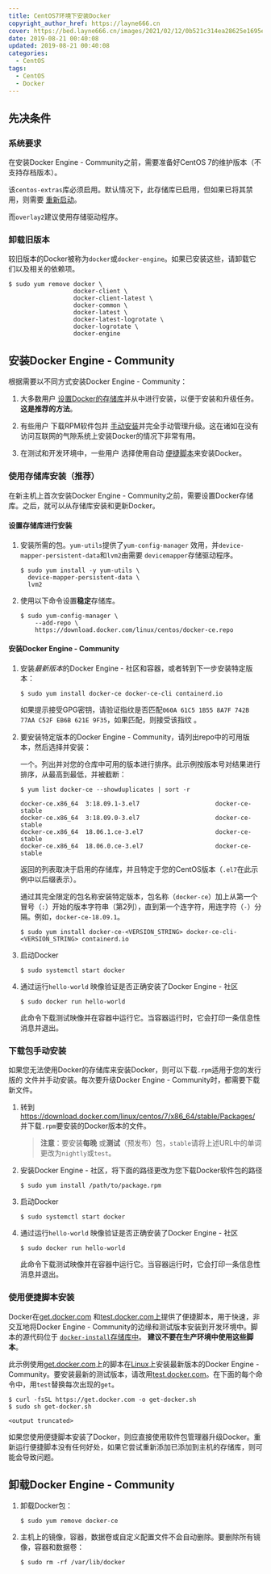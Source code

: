 ```yaml
---
title: CentOS7环境下安装Docker
copyright_author_href: https://layne666.cn
cover: https://bed.layne666.cn/images/2021/02/12/0b521c314ea28625e1695e6d6d8e014f.jpg
date: 2019-08-21 00:40:08
updated: 2019-08-21 00:40:08
categories: 
  - CentOS
tags: 
  - CentOS
  - Docker
---
```


## 先决条件

### 系统要求

在安装Docker Engine - Community之前，需要准备好CentOS 7的维护版本（不支持存档版本）。

该`centos-extras`库必须启用。默认情况下，此存储库已启用，但如果已将其禁用，则需要 [重新启动](https://wiki.centos.org/AdditionalResources/Repositories)。

而`overlay2`建议使用存储驱动程序。

### 卸载旧版本

较旧版本的Docker被称为`docker`或`docker-engine`。如果已安装这些，请卸载它们以及相关的依赖项。

```shell
$ sudo yum remove docker \
                  docker-client \
                  docker-client-latest \
                  docker-common \
                  docker-latest \
                  docker-latest-logrotate \
                  docker-logrotate \
                  docker-engine
```

## 安装Docker Engine - Community

根据需要以不同方式安装Docker Engine - Community：

1. 大多数用户 [设置Docker的存储库](https://docs.docker.com/install/linux/docker-ce/centos/#install-using-the-repository)并从中进行安装，以便于安装和升级任务。**这是推荐的方法**。

2. 有些用户 下载RPM软件包并 [手动安装](https://docs.docker.com/install/linux/docker-ce/centos/#install-from-a-package)并完全手动管理升级。这在诸如在没有访问互联网的气隙系统上安装Docker的情况下非常有用。

3. 在测试和开发环境中，一些用户 选择使用自动 [便捷脚本](https://docs.docker.com/install/linux/docker-ce/centos/#install-using-the-convenience-script)来安装Docker。

### 使用存储库安装（推荐）

在新主机上首次安装Docker Engine - Community之前，需要设置Docker存储库。之后，就可以从存储库安装和更新Docker。

#### 设置存储库进行安装

1. 安装所需的包。`yum-utils`提供了`yum-config-manager` 效用，并`device-mapper-persistent-data`和`lvm2`由需要 `devicemapper`存储驱动程序。

   ```shell
   $ sudo yum install -y yum-utils \
     device-mapper-persistent-data \
     lvm2
   ```

2. 使用以下命令设置**稳定**存储库。

   ```shell
   $ sudo yum-config-manager \
       --add-repo \
       https://download.docker.com/linux/centos/docker-ce.repo
   ```

#### 安装Docker Engine - Community

1. 安装*最新版本*的Docker Engine - 社区和容器，或者转到下一步安装特定版本：

    ```shell
   $ sudo yum install docker-ce docker-ce-cli containerd.io
   ```

   如果提示接受GPG密钥，请验证指纹是否匹配`060A 61C5 1B55 8A7F 742B 77AA C52F EB6B 621E 9F35`，如果匹配，则接受该指纹 。

2. 要安装特定版本的Docker Engine - Community，请列出repo中的可用版本，然后选择并安装：

   一个。列出并对您的仓库中可用的版本进行排序。此示例按版本号对结果进行排序，从最高到最低，并被截断：

   ```shell
   $ yum list docker-ce --showduplicates | sort -r
   
   docker-ce.x86_64  3:18.09.1-3.el7                     docker-ce-stable
   docker-ce.x86_64  3:18.09.0-3.el7                     docker-ce-stable
   docker-ce.x86_64  18.06.1.ce-3.el7                    docker-ce-stable
   docker-ce.x86_64  18.06.0.ce-3.el7                    docker-ce-stable
   ```

   返回的列表取决于启用的存储库，并且特定于您的CentOS版本（`.el7`在此示例中以后缀表示）。

   通过其完全限定的包名称安装特定版本，包名称（`docker-ce`）加上从第一个冒号（`:`）开始的版本字符串（第2列），直到第一个连字符，用连字符（`-`）分隔。例如，`docker-ce-18.09.1`。

   ```shell
   $ sudo yum install docker-ce-<VERSION_STRING> docker-ce-cli-<VERSION_STRING> containerd.io
   ```

3. 启动Docker

   ```shell
   $ sudo systemctl start docker
   ```

4. 通过运行`hello-world` 映像验证是否正确安装了Docker Engine - 社区

   ```shell
   $ sudo docker run hello-world
   ```

   此命令下载测试映像并在容器中运行它。当容器运行时，它会打印一条信息性消息并退出。

### 下载包手动安装

如果您无法使用Docker的存储库来安装Docker，则可以下载`.rpm`适用于您的发行版的 文件并手动安装。每次要升级Docker Engine - Community时，都需要下载新文件。

1. 转到 <https://download.docker.com/linux/centos/7/x86_64/stable/Packages/> 并下载`.rpm`要安装的Docker版本的文件。

   > **注意**：要安装**每晚** 或**测试**（预发布）包，`stable`请将上述URL中的单词更改为`nightly`或`test`。

2. 安装Docker Engine - 社区，将下面的路径更改为您下载Docker软件包的路径

   ```shell
   $ sudo yum install /path/to/package.rpm
   ```

3. 启动Docker

   ```shell
   $ sudo systemctl start docker
   ```

4. 通过运行`hello-world` 映像验证是否正确安装了Docker Engine - 社区

   ```shell
   $ sudo docker run hello-world
   ```

   此命令下载测试映像并在容器中运行它。当容器运行时，它会打印一条信息性消息并退出。

### 使用便捷脚本安装

Docker在[get.docker.com](https://get.docker.com/) 和[test.docker.com上](https://test.docker.com/)提供了便捷脚本，用于快速，非交互地将Docker Engine - Community的边缘和测试版本安装到开发环境中。脚本的源代码位于 [`docker-install`存储库中](https://github.com/docker/docker-install)。 **建议不要在生产环境中使用这些脚本**。

此示例使用[get.docker.com](https://get.docker.com/)上的脚本在[Linux](https://get.docker.com/)上安装最新版本的Docker Engine - Community。要安装最新的测试版本，请改用[test.docker.com](https://test.docker.com/)。在下面的每个命令中，用`test`替换每次出现的`get`。

```shell
$ curl -fsSL https://get.docker.com -o get-docker.sh
$ sudo sh get-docker.sh

<output truncated>
```

如果您使用便捷脚本安装了Docker，则应直接使用软件包管理器升级Docker。重新运行便捷脚本没有任何好处，如果它尝试重新添加已添加到主机的存储库，则可能会导致问题。

## 卸载Docker Engine - Community

1. 卸载Docker包：

   ```shell
   $ sudo yum remove docker-ce
   ```

2. 主机上的镜像，容器，数据卷或自定义配置文件不会自动删除。要删除所有镜像，容器和数据卷：

   ```shell
   $ sudo rm -rf /var/lib/docker
   ```

